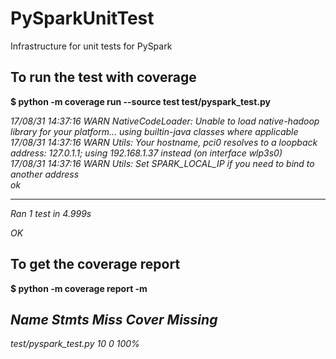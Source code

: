 # PySparkUnitTest
Infrastructure for unit tests for PySpark 

## To run the test with coverage
**$ python -m coverage run --source test test/pyspark_test.py**  
 
*17/08/31 14:37:16 WARN NativeCodeLoader: Unable to load native-hadoop library for your platform... using builtin-java classes where applicable*  
*17/08/31 14:37:16 WARN Utils: Your hostname, pci0 resolves to a loopback address: 127.0.1.1; using 192.168.1.37 instead (on interface wlp3s0)*  
*17/08/31 14:37:16 WARN Utils: Set SPARK_LOCAL_IP if you need to bind to another address*  
*ok*                                                                              
   
----------------------------------------------------------------------   
*Ran 1 test in 4.999s*  
  
*OK*  

## To get the coverage report
**$ python -m coverage report -m**  

*Name                   Stmts   Miss  Cover   Missing*  
----------------------------------------------------   
*test/pyspark_test.py      10      0   100%*   

